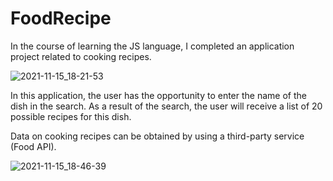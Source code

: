 # FoodRecipe

In the course of learning the JS language, I completed an application project related to cooking recipes.

![2021-11-15_18-21-53](https://user-images.githubusercontent.com/61186198/141807694-0e738bfd-2a0f-48ec-b725-8f46555c97f4.png)

In this application, the user has the opportunity to enter the name of the dish in the search. As a result of the search, the user will receive a list of 20 possible recipes for this dish.

Data on cooking recipes can be obtained by using a third-party service (Food API).

![2021-11-15_18-46-39](https://user-images.githubusercontent.com/61186198/141813413-f36f75ed-1b21-4e84-87a0-0b4723a80c9d.png)
